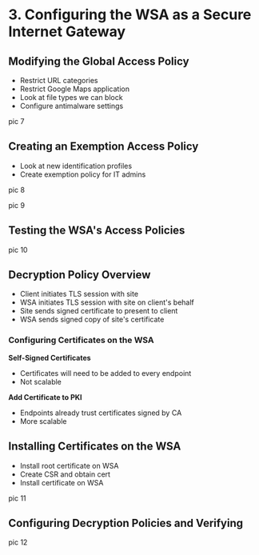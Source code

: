 # 3. Configuring the WSA as a Secure Internet Gateway

## Modifying the Global Access Policy

* Restrict URL categories
* Restrict Google Maps application
* Look at file types we can block
* Configure antimalware settings

pic 7

## Creating an Exemption Access Policy

* Look at new identification profiles
* Create exemption policy for IT admins

pic 8

pic 9

## Testing the WSA's Access Policies

pic 10

## Decryption Policy Overview

* Client initiates TLS session with site
* WSA initiates TLS session with site on client's behalf
* Site sends signed certificate to present to client
* WSA sends signed copy of site's certificate

### Configuring Certificates on the WSA

**Self-Signed Certificates**
* Certificates will need to be added to every endpoint
* Not scalable

**Add Certificate to PKI**
* Endpoints already trust certificates signed by CA
* More scalable

## Installing Certificates on the WSA

* Install root certificate on WSA
* Create CSR and obtain cert
* Install certificate on WSA

pic 11

## Configuring Decryption Policies and Verifying

pic 12
